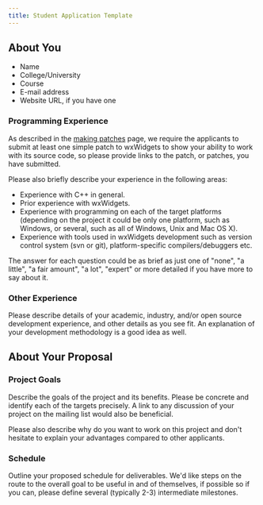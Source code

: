 ```yaml
---
title: Student Application Template
---
```


## About You

* Name
* College/University
* Course
* E-mail address
* Website URL, if you have one

### Programming Experience

As described in the [making patches](../making-patches/) page, we require the
applicants to submit at least one simple patch to wxWidgets to show your
ability to work with its source code, so please provide links to the patch,
or patches, you have submitted.

Please also briefly describe your experience in the following areas:

* Experience with C++ in general.
* Prior experience with wxWidgets.
* Experience with programming on each of the target platforms (depending on
  the project it could be only one platform, such as Windows, or several, such
  as all of Windows, Unix and Mac OS X).
* Experience with tools used in wxWidgets development such as version control
  system (svn or git), platform-specific compilers/debuggers etc.

The answer for each question could be as brief as just one of "none", "a
little", "a fair amount", "a lot", "expert" or more detailed if you have more
to say about it.

### Other Experience

Please describe details of your academic, industry, and/or open source
development experience, and other details as you see fit. An explanation of
your development methodology is a good idea as well.

## About Your Proposal

### Project Goals

Describe the goals of the project and its benefits. Please be concrete and
identify each of the targets precisely. A link to any discussion of your
project on the mailing list would also be beneficial.

Please also describe why do you want to work on this project and don't
hesitate to explain your advantages compared to other applicants.

### Schedule

Outline your proposed schedule for deliverables. We'd like steps on the route
to the overall goal to be useful in and of themselves, if possible so if you
can, please define several (typically 2-3) intermediate milestones.
